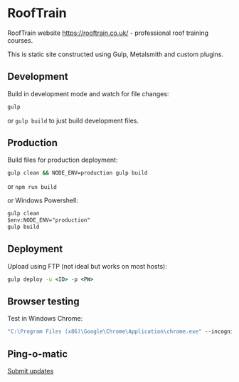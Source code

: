 # RoofTrain

RoofTrain website <https://rooftrain.co.uk/> - professional roof training courses.

This is static site constructed using Gulp, Metalsmith and custom plugins.


## Development

Build in development mode and watch for file changes:

```cmd
gulp
```

or `gulp build` to just build development files.


## Production

Build files for production deployment:

```cmd
gulp clean && NODE_ENV=production gulp build
```

or `npm run build`

or Windows Powershell:

```ps
gulp clean
$env:NODE_ENV="production"
gulp build
```


## Deployment

Upload using FTP (not ideal but works on most hosts):

```cmd
gulp deploy -u <ID> -p <PW>
```

## Browser testing

Test in Windows Chrome:

```cmd
"C:\Program Files (x86)\Google\Chrome\Application\chrome.exe" --incognito --auto-open-devtools-for-tabs http://localhost:8000/
```

## Ping-o-matic

[Submit updates](https://pingomatic.com/ping/?title=RoofTrain+UK&blogurl=https%3A%2F%2Frooftrain.co.uk%2F&rssurl=https%3A%2F%2Frooftrain.co.uk%2Ffeed.xml&chk_weblogscom=on&chk_blogs=on&chk_feedburner=on&chk_newsgator=on&chk_myyahoo=on&chk_pubsubcom=on&chk_blogdigger=on&chk_weblogalot=on&chk_newsisfree=on&chk_topicexchange=on&chk_google=on&chk_tailrank=on&chk_skygrid=on&chk_collecta=on&chk_superfeedr=on)
